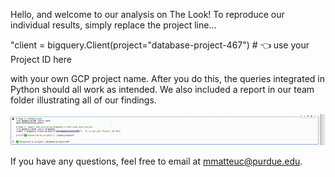 Hello, and welcome to our analysis on The Look!  To reproduce our individual results, simply replace the project line...

"client = bigquery.Client(project="database-project-467")   # 👈 use your Project ID here

with your own GCP project name.  After you do this, the queries integrated in Python should all work as intended.  We also included a report in our team folder illustrating all of our findings.

<p align="center">
  <img src="../assets/ScreenRecording2025-10-19at4.01.45PM-ezgif.com-video-to-gif-converter.gif" width="600">
</p>

If you have any questions, feel free to email at mmatteuc@purdue.edu.

